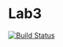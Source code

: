 # Lab3
[![Build Status](https://travis-ci.org/akosoj/Lab3.svg?branch=master)](https://travis-ci.org/akosoj/Lab3)
